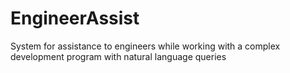 EngineerAssist
==============

System for assistance to engineers while working with a complex development program with natural language queries
